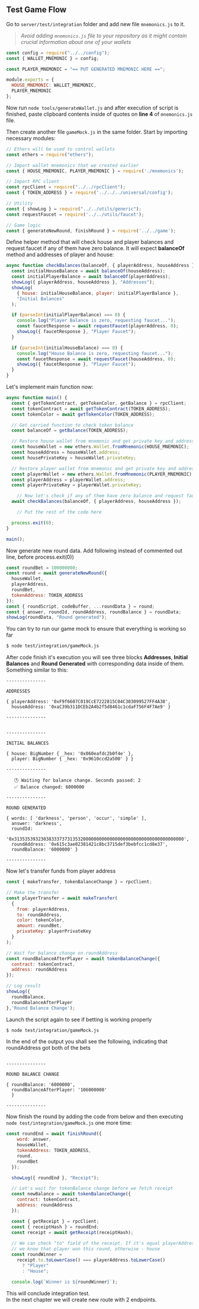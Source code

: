 Test Game Flow
---
Go to `server/test/integration` folder and add new file `mnemonics.js` to it.
> *Avoid adding `mnemonics.js` file to your repository as it might contain crucial information about one of your wallets*
```javascript
const config = require("../../config");
const { WALLET_MNEMONIC } = config;

const PLAYER_MNEMONIC = "== PUT GENERATED MNEMONIC HERE ==";

module.exports = {
  HOUSE_MNEMONIC: WALLET_MNEMONIC,
  PLAYER_MNEMONIC
};
```

Now run `node tools/generateWallet.js` and after execution of script is finished, paste clipboard contents inside of quotes on **line 4** of `mnemonics.js` file.

Then create another file `gameMock.js` in the same folder. Start by importing necessary modules:
```javascript
// Ethers will be used to control wallets
const ethers = require("ethers");

// Import wallet mnemonics that we created earlier
const { HOUSE_MNEMONIC, PLAYER_MNEMONIC } = require('./mnemonics');

// Import RPC client
const rpcClient = require("../../rpcClient");
const { TOKEN_ADDRESS } = require('../../../universal/config');

// Utility
const { showLog } = require("../../utils/generic");
const requestFaucet = require('../../utils/faucet');

// Game logic
const { generateNewRound, finishRound } = require('../../game');
```

Define helper method that will check house and player balances and request faucet if any of them have zero balance.
It will expect **balanceOf** method and addresses of player and house: 
```javascript
async function checkBalances(balanceOf, { playerAddress, houseAddress }) {
  const initialHouseBalance = await balanceOf(houseAddress);
  const initialPlayerBalance = await balanceOf(playerAddress);
  showLog({ playerAddress, houseAddress }, "Addresses");
  showLog(
    { house: initialHouseBalance, player: initialPlayerBalance },
    "Initial Balances"
  );

  if (parseInt(initialPlayerBalance) === 0) {
    console.log("Player Balance is zero, requesting faucet...");
    const faucetResponse = await requestFaucet(playerAddress, 0);
    showLog({ faucetResponse }, "Player Faucet");
  }

  if (parseInt(initialHouseBalance) === 0) {
    console.log("House Balance is zero, requesting faucet...");
    const faucetResponse = await requestFaucet(houseAddress, 0);
    showLog({ faucetResponse }, "Player Faucet");
  }
}
```

Let's implement main function now:
```javascript
async function main() {
  const { getTokenContract, getTokenColor, getBalance } = rpcClient;
  const tokenContract = await getTokenContract(TOKEN_ADDRESS);
  const tokenColor = await getTokenColor(TOKEN_ADDRESS);

  // Get carried function to check token balance
  const balanceOf = getBalance(TOKEN_ADDRESS);

  // Restore house wallet from mnemonic and get private key and address
  const houseWallet = new ethers.Wallet.fromMnemonic(HOUSE_MNEMONIC);
  const houseAddress = houseWallet.address;
  const housePrivateKey = houseWallet.privateKey;

  // Restore player wallet from mnemonic and get private key and address
  const playerWallet = new ethers.Wallet.fromMnemonic(PLAYER_MNEMONIC);
  const playerAddress = playerWallet.address;
  const playerPrivateKey = playerWallet.privateKey;

	// Now let's check if any of them have zero balance and request faucet in that case
  await checkBalances(balanceOf, { playerAddress, houseAddress });

	// Put the rest of the code here

  process.exit(0);
}

main();
```

Now generate new round data. Add following instead of commented out line, before process.exit(0))
```javascript
const roundBet = 100000000;
const round = await generateNewRound({
  houseWallet,
  playerAddress,
  roundBet,
  tokenAddress: TOKEN_ADDRESS
});
const { roundScript, codeBuffer, ...roundData } = round;
const { answer, roundId, roundAddress, roundBalance } = roundData;
showLog(roundData, "Round generated");
```

You can try to run our game mock to ensure that everything is working so far
```bash
$ node test/integration/gameMock.js
```
After code finish it's execution you will see three blocks **Addresses**, **Initial Balances** and **Round Generated** 
with corresponding data inside of them. Something similar to this:
```text
---------------

ADDRESSES

{ playerAddress: '0xF9f6607C019CcE7222815C04C303099527FF4A38',
  houseAddress: '0xaC39b311DCEb2A4b2f5d8461c1cdaF756F4F7Ae9' }

---------------


---------------

INITIAL BALANCES

{ house: BigNumber { _hex: '0x060eafdc2b0f4e' },
  player: BigNumber { _hex: '0x9610ccd2a500' } }

---------------

   🕐 Waiting for balance change. Seconds passed: 2
   ✅ Balance changed: 6000000

---------------

ROUND GENERATED

{ words: [ 'darkness', 'person', 'occur', 'simple' ],
  answer: 'darkness',
  roundId:
   '0x3135353932303833373731353200000000000000000000000000000000000000',
  roundAddress: '0x615c3ae02381421c8bc3715def3bebfcc1cd8e37',
  roundBalance: '6000000' }

---------------
```

Now let's transfer funds from player address

```javascript
const { makeTransfer, tokenBalanceChange } = rpcClient;

// Make the transfer
const playerTransfer = await makeTransfer(
  {
    from: playerAddress,
    to: roundAddress,
    color: tokenColor,
    amount: roundBet,
    privateKey: playerPrivateKey
  }
);

// Wait for balance change on roundAddress
const roundBalanceAfterPlayer = await tokenBalanceChange({
  contract: tokenContract,
  address: roundAddress
});

// Log result
showLog({
  roundBalance,
  roundBalanceAfterPlayer
},'Round Balance Change');
```

Launch the script again to see if betting is working properly
```bash
$ node test/integration/gameMock.js
```

In the end of the output you shall see the following, indicating that roundAddress got both of the bets
```text

---------------

ROUND BALANCE CHANGE

{ roundBalance: '6000000',
  roundBalanceAfterPlayer: '106000000'
  }

---------------

```

Now finish the round by adding the code from below and then executing `node test/integration/gameMock.js` one more time:
```javascript
const roundEnd = await finishRound({
    word: answer,
    houseWallet,
    tokenAddress: TOKEN_ADDRESS,
    round,
    roundBet
  });

  showLog({ roundEnd }, "Receipt");

  // Let's wait for tokenBalance change before we fetch receipt
  const newBalance = await tokenBalanceChange({
    contract: tokenContract,
    address: roundAddress
  });

  const { getReceipt } = rpcClient;
  const { receiptHash } = roundEnd;
  const receipt = await getReceipt(receiptHash);
  
  // We can check "to" field of the receipt. If it's equal playerAddress then
  // we know that player won this round, otherwise - house
  const roundWinner =
    receipt.to.toLowerCase() === playerAddress.toLowerCase()
      ? "Player"
      : "House";
  
  console.log(`Winner is ${roundWinner}`);
```

This will conclude integration test.  
In the next chapter we will create new route with 2 endpoints.
